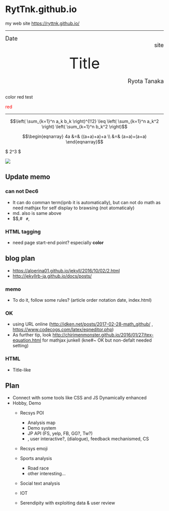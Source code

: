 # RytTnk.github.io
my web site
 https://ryttnk.github.io/
 
 ---------------------------
 

<div style="text-align: left;">
<font size="4">Date</font>

<div style="text-align: right;">
<font size="4">site</font>
</div>

<br />

<div style="text-align: center;">
<font size="7"> Title </font>
</div>
<br />
<div style="text-align: right;">
<font size="4">Ryota Tanaka</font>
</div>

<br />

color red test

<font size="" color="red"> red </font>

-------------------------

```math
\left( \sum_{k=1}^n a_k b_k \right)^{!!2} \leq
\left( \sum_{k=1}^n a_k^2 \right) \left( \sum_{k=1}^n b_k^2 \right)
```

```math
\begin{eqnarray}
4a &=& ((a+a)+a)+a \\
&=& (a+a)+(a+a)
\end{eqnarray}
```

$ 2^3 $ 

<img src="https://latex.codecogs.com/png.latex?x_{11}w_{11}" />

## Update memo
### can not Dec6
- It can do comman term(ipnb it is automatically), but can not do math as need mathjax for self display to brawsing (not atomaticaly)
- md. also is same above 
- $$,# ``` #```,

### HTML tagging
- need page start-end point? especially **color**

## blog plan
- https://aloerina01.github.io/jekyll/2016/10/02/2.html 
- http://jekyllrb-ja.github.io/docs/posts/
### memo
 - To do it, follow some rules? (article order notation date, index.html)

### OK
- using URL online (http://idken.net/posts/2017-02-28-math_github/ , https://www.codecogs.com/latex/eqneditor.php)
- As further tip, look http://chirimenmonster.github.io/2016/01/27/tex-equation.html for mathjax junkell (kne#~ OK but non-defalt needed setting)
### HTML
 - Title-like


## Plan
 - Connect with some tools like CSS and JS Dynamically enhanced
 - Hobby, Demo
   - Recsys POI
     - Analysis map
     - Demo system
     - JP API (FS, yelp, FB, GG?, Tw?)
     - , user interactive?, (dialogue), feedback mechanismed, CS
   - Recsys emoji
   - Sports analysis
     - Road race
     - other interesting...
   
   - Social text analysis
   - IOT
   - Serendipity with exploiting data & user review
